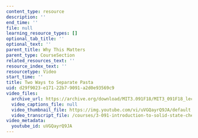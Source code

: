 ```yaml
---
content_type: resource
description: ''
end_time: ''
file: null
learning_resource_types: []
optional_tab_title: ''
optional_text: ''
parent_title: Why This Matters
parent_type: CourseSection
related_resources_text: ''
resource_index_text: ''
resourcetype: Video
start_time: ''
title: Two Ways to Separate Pasta
uid: d29f9023-e171-22b7-9091-a2d0e93569c9
video_files:
  archive_url: https://archive.org/download/MIT3.091F18/MIT3_091F18_lec12_wtm_300k.mp4
  video_captions_file: null
  video_thumbnail_file: https://img.youtube.com/vi/uVGQayrQ9JA/default.jpg
  video_transcript_file: /courses/3-091-introduction-to-solid-state-chemistry-fall-2018/cd4ea171b53c5432fa48d2c15afea3b2_uVGQayrQ9JA.pdf
video_metadata:
  youtube_id: uVGQayrQ9JA
---
```

